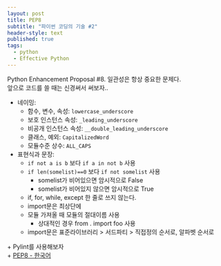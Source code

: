 ```yaml
---
layout: post
title: PEP8
subtitle: "파이썬 코딩의 기술 #2"
header-style: text
published: true
tags:
  - python
  - Effective Python
---
```


Python Enhancement Proposal #8. 
일관성은 항상 중요한 문제다.  
앞으로 코드를 쓸 때는 신경써서 써보자..  

- 네이밍: 
	- 함수, 변수, 속성: `lowercase_underscore`
	- 보호 인스턴스 속성: `_leading_underscore`
	- 비공개 인스턴스 속성: `__double_leading_underscore`
	- 클래스, 예외: `CapitalizedWord`
	- 모듈수준 상수: `ALL_CAPS`
- 표현식과 문장:
	- `if not a is b` 보다 `if a in not b` 사용
	- `if len(somelist)==0` 보다 `if not somelist` 사용
		- somelist가 비어있으면 암시적으로 False 
		- somelist가 비어있지 않으면 암시적으로 True
	- if, for, while, except 한 줄로 쓰지 않는다.
	- import문은 최상단에
	- 모듈 가져올 때 모듈의 절대이름 사용
		- 상대적인 경우 from . import foo 사용
	- import문은 표준라이브러리 > 서드파티 > 직접정의 순서로, 알파벳 순서로
    

\+ Pylint를 사용해보자  
\+ [PEP8 - 한국어](https://zerosheepmoo.github.io/pep8-in-korean/doc/introduction.html)
